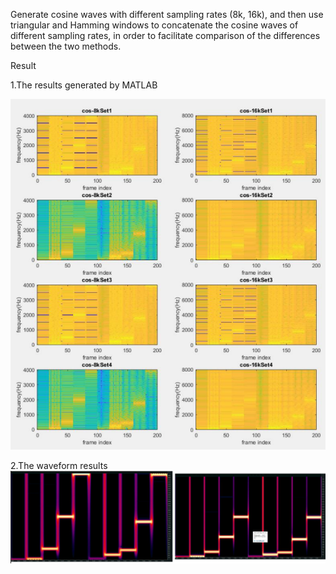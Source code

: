 Generate cosine waves with different sampling rates (8k, 16k), and then use triangular and Hamming windows to concatenate the cosine waves of different sampling rates, in order to facilitate comparison of the differences between the two methods.

Result

1.The results generated by MATLAB


![matlab產生出的結果](https://github.com/liuchean/.wav_connect/blob/main/matlab_picture.png)

2.The waveform results
![波形圖差異](https://github.com/liuchean/.wav_connect/blob/main/image.png)

